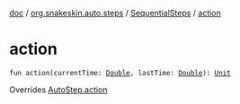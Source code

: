 [doc](../../index.md) / [org.snakeskin.auto.steps](../index.md) / [SequentialSteps](index.md) / [action](./action.md)

# action

`fun action(currentTime: `[`Double`](https://kotlinlang.org/api/latest/jvm/stdlib/kotlin/-double/index.html)`, lastTime: `[`Double`](https://kotlinlang.org/api/latest/jvm/stdlib/kotlin/-double/index.html)`): `[`Unit`](https://kotlinlang.org/api/latest/jvm/stdlib/kotlin/-unit/index.html)

Overrides [AutoStep.action](../-auto-step/action.md)

